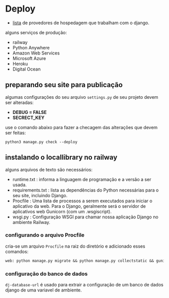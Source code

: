 # Deploy

- [lista](https://djangofriendly.com/index.html) de provedores de hospedagem que trabalham com o django.

alguns serviços de produção:
- railway
- Python Anywhere
- Amazon Web Services
- Microsoft Azure
- Heroku
- Digital Ocean

## preparando seu site para publicação 
algumas configurações do seu arquivo `settings.py` de seu projeto devem ser alteradas:

- **DEBUG = FALSE**
- **SECRECT_KEY**

use o comando abaixo para fazer a checagem das alterações que devem ser feitas:

```shell
python3 manage.py check --deploy
```

## instalando o locallibrary no railway

alguns arquivos de texto são necessários:

- runtime.txt : informa a linguagem de programação e a versão a ser usada.
- requirements.txt : lista as dependências do Python necessárias para o seu site, incluindo Django.
- Procfile : Uma lista de processos a serem executados para iniciar o aplicativo da web. Para o Django, geralmente será o servidor de aplicativos web Gunicorn (com um .wsgiscript).
- wsgi.py : Configuração WSGI para chamar nossa aplicação Django no ambiente Railway.

### configurando o arquivo Procfile

cria-se um arquivo `Procfile` na raiz do diretório e adicionado esses comandos:

```txt
web: python manage.py migrate && python manage.py collectstatic && gunicorn locallibrary.wsgi
```

### configuração do banco de dados

`dj-database-url` é usado para extrair a configuração de um banco de dados django de uma variavel de ambiente.